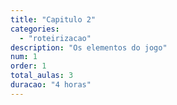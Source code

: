 ```yaml
---
title: "Capitulo 2"
categories: 
  - "roteirizacao"
description: "Os elementos do jogo"
num: 1
order: 1
total_aulas: 3
duracao: "4 horas"
---
```


